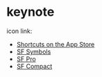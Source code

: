 # keynote
icon link:
- [Shortcuts on the App Store](https://apps.apple.com/app/shortcuts/id915249334)
- [SF Symbols](https://developer.apple.com/design/human-interface-guidelines/sf-symbols/overview/)
- [SF Pro](https://developer.apple.com/fonts/)
- [SF Compact](https://developer.apple.com/fonts/)
